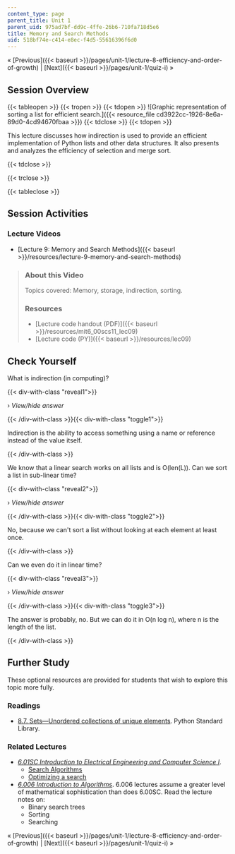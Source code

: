 ```yaml
---
content_type: page
parent_title: Unit 1
parent_uid: 975ad7bf-dd9c-4ffe-26b6-710fa718d5e6
title: Memory and Search Methods
uid: 518bf74e-c414-e8ec-f4d5-55616396f6d0
---
```


« [Previous]({{< baseurl >}}/pages/unit-1/lecture-8-efficiency-and-order-of-growth) | [Next]({{< baseurl >}}/pages/unit-1/quiz-i) »

Session Overview
----------------

{{< tableopen >}}
{{< tropen >}}
{{< tdopen >}}
![Graphic representation of sorting a list for efficient search.]({{< resource_file cd3922cc-1926-8e6a-89d0-4cd94670fbaa >}})
{{< tdclose >}}
{{< tdopen >}}


This lecture discusses how indirection is used to provide an efficient implementation of Python lists and other data structures. It also presents and analyzes the efficiency of selection and merge sort.


{{< tdclose >}}

{{< trclose >}}

{{< tableclose >}}

Session Activities
------------------

### Lecture Videos

*   [Lecture 9: Memory and Search Methods]({{< baseurl >}}/resources/lecture-9-memory-and-search-methods)

> ### About this Video
> 
> Topics covered: Memory, storage, indirection, sorting.
> 
> ### Resources
> 
> *   [Lecture code handout (PDF)]({{< baseurl >}}/resources/mit6_00scs11_lec09)
> *   [Lecture code (PY)]({{< baseurl >}}/resources/lec09)

Check Yourself
--------------

What is indirection (in computing)?

{{< div-with-class "reveal1">}}

› _View/hide answer_

{{< /div-with-class >}}{{< div-with-class "toggle1">}}

Indirection is the ability to access something using a name or reference instead of the value itself.

{{< /div-with-class >}}

We know that a linear search works on all lists and is O(len(L)). Can we sort a list in sub-linear time?

{{< div-with-class "reveal2">}}

› _View/hide answer_

{{< /div-with-class >}}{{< div-with-class "toggle2">}}

No, because we can't sort a list without looking at each element at least once.

{{< /div-with-class >}}

Can we even do it in linear time?

{{< div-with-class "reveal3">}}

› _View/hide answer_

{{< /div-with-class >}}{{< div-with-class "toggle3">}}

The answer is probably, no. But we can do it in O(n log n), where n is the length of the list.

{{< /div-with-class >}}

Further Study
-------------

These optional resources are provided for students that wish to explore this topic more fully.

### Readings

*   [8.7. Sets—Unordered collections of unique elements](https://web.archive.org/web/20120410204204/http://docs.python.org/library/sets.html). Python Standard Library.

### Related Lectures

*   [_6.01SC Introduction to Electrical Engineering and Computer Science I_](/courses/6-01sc-introduction-to-electrical-engineering-and-computer-science-i-spring-2011/pages/index.htm).
    *   [Search Algorithms](/courses/6-01sc-introduction-to-electrical-engineering-and-computer-science-i-spring-2011/pages/unit-4-probability-and-planning/search-algorithms)
    *   [Optimizing a search](/courses/6-01sc-introduction-to-electrical-engineering-and-computer-science-i-spring-2011/pages/unit-4-probability-and-planning/optimizing-a-search)
*   [_6.006 Introduction to Algorithms_](/courses/6-006-introduction-to-algorithms-spring-2008/). 6.006 lectures assume a greater level of mathematical sophistication than does 6.00SC. Read the lecture notes on:
    *   Binary search trees
    *   Sorting
    *   Searching

« [Previous]({{< baseurl >}}/pages/unit-1/lecture-8-efficiency-and-order-of-growth) | [Next]({{< baseurl >}}/pages/unit-1/quiz-i) »